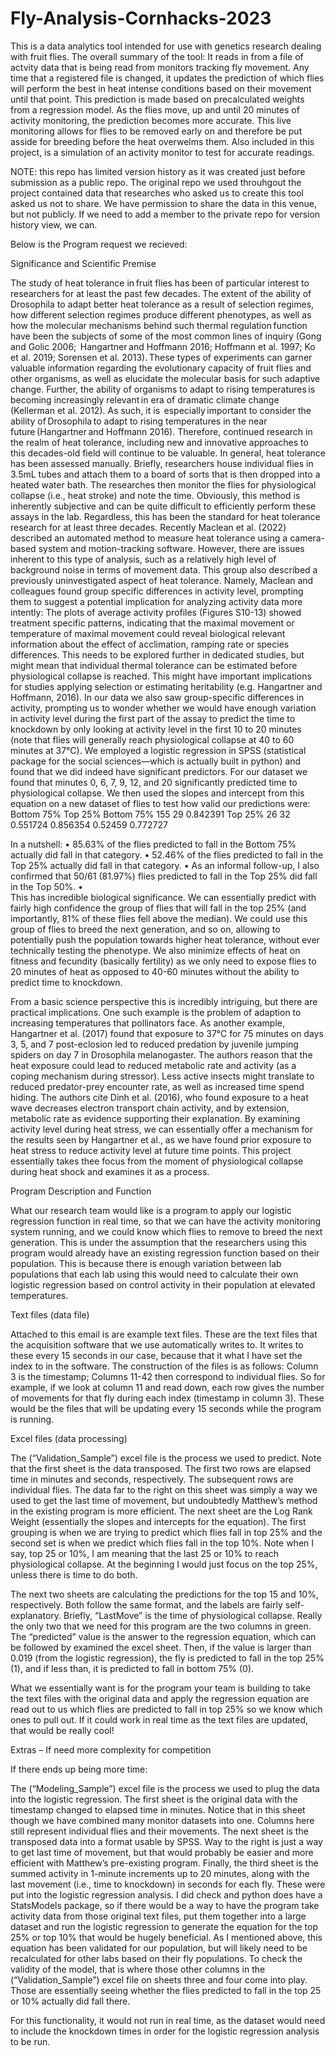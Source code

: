 # Fly-Analysis-Cornhacks-2023

This is a data analytics tool intended for use with genetics research dealing with fruit flies. 
The overall summary of the tool: 
It reads in from a file of actvity data that is being read from monitors tracking fly movement. Any time that a registered file is changed, it updates the 
prediction of which flies will perform the best in heat intense conditions based on their movement until that point. This prediction is made based on
precalculated weights from a regression model. As the flies move, up and until 20 minutes of activity monitoring, the prediction becomes more accurate. This 
live monitoring allows for flies to be removed early on and therefore be put asside for breeding before the heat overwelms them. Also included in this project,
is a simulation of an activity monitor to test for accurate readings.

NOTE: this repo has limited version history as it was created just before submission as a public repo. The original repo we used throuhgout the project
contained data that researches who asked us to create this tool asked us not to share. We have permission to share the data in this venue, but not publicly.
If we need to add a member to the private repo for version history view, we can.

Below is the Program request we recieved:

Significance and Scientific Premise

The study of heat tolerance in fruit flies has been of particular interest to researchers for at least the past few decades. The extent of the ability of 
Drosophila to adapt better heat tolerance as a result of selection regimes, how different selection regimes produce different phenotypes, as well as how the 
molecular mechanisms behind such thermal regulation function have been the subjects of some of the most common lines of inquiry (Gong and Golic 2006; 
Hangartner and Hoffmann 2016; Hoffmann et al. 1997; Ko et al. 2019; Sorensen et al. 2013). These types of experiments can garner valuable information regarding 
the evolutionary capacity of fruit flies and other organisms, as well as elucidate the molecular basis for such adaptive change. Further, the ability of 
organisms to adapt to rising temperatures is becoming increasingly relevant in era of dramatic climate change (Kellerman et al. 2012). As such, it is 
especially important to consider the ability of Drosophila to adapt to rising temperatures in the near future (Hangartner and Hoffmann 2016). Therefore, 
continued research in the realm of heat tolerance, including new and innovative approaches to this decades-old field will continue to be valuable. 
In general, heat tolerance has been assessed manually. Briefly, researchers house individual flies in 3.5mL tubes and attach them to a board of sorts that is 
then dropped into a heated water bath. The researches then monitor the flies for physiological collapse (i.e., heat stroke) and note the time. Obviously, this 
method is inherently subjective and can be quite difficult to efficiently perform these assays in the lab. Regardless, this has been the standard for heat 
tolerance research for at least three decades. 
Recently Maclean et al. (2022) described an automated method to measure heat tolerance using a camera-based system and motion-tracking software. However, there 
are issues inherent to this type of analysis, such as a relatively high level of background noise in terms of movement data. This group also described a 
previously uninvestigated aspect of heat tolerance. Namely, Maclean and colleagues found group specific differences in activity level, prompting them to 
suggest a potential implication for analyzing activity data more intently:
The plots of average activity profiles (Figures S10-13) showed treatment specific patterns, indicating that the maximal movement or temperature of maximal 
movement could reveal biological relevant information about the effect of acclimation, ramping rate or species differences. This needs to be explored further 
in dedicated studies, but might mean that individual thermal tolerance can be estimated before physiological collapse is reached. This might have important 
implications for studies applying selection or estimating heritability (e.g. Hangartner and Hoffmann, 2016).
In our data we also saw group-specific differences in activity, prompting us to wonder whether we would have enough variation in activity level during the 
first part of the assay to predict the time to knockdown by only looking at activity level in the first 10 to 20 minutes (note that flies will generally reach 
physiological collapse at 40 to 60 minutes at 37°C). We employed a logistic regression in SPSS (statistical package for the social sciences—which is actually 
built in python) and found that we did indeed have significant predictors. For our dataset we found that minutes 0, 6, 7, 9, 12, and 20 significantly predicted 
time to physiological collapse. We then used the slopes and intercept from this equation on a new dataset of flies to test how valid our predictions were:
	Bottom 75%	Top 25%	
Bottom 75%	155	29	0.842391
Top 25%	26	32	0.551724
	0.856354	0.52459	0.772727
 
In a nutshell:
•	85.63% of the flies predicted to fall in the Bottom 75% actually did fall in that category.
•	52.46% of the flies predicted to fall in the Top 25% actually did fall in that category.
•	As an informal follow-up, I also confirmed that 50/61 (81.97%) flies predicted to fall in the Top 25% did fall in the Top 50%.
•	
This has incredible biological significance. We can essentially predict with fairly high confidence the group of flies that will fall in the top 25% 
(and importantly, 81% of these flies fell above the median). We could use this group of flies to breed the next generation, and so on, allowing to potentially 
push the population towards higher heat tolerance, without ever technically testing the phenotype. We also minimize effects of heat on fitness and fecundity 
(basically fertility) as we only need to expose flies to 20 minutes of heat as opposed to 40-60 minutes without the ability to predict time to knockdown.

From a basic science perspective this is incredibly intriguing, but there are practical implications. One such example is the problem of adaption to increasing 
temperatures that pollinators face. As another example, Hangartner et al. (2017) found that exposure to 37°C for 75 minutes on days 3, 5, and 7 post-eclosion 
led to reduced predation by juvenile jumping spiders on day 7 in Drosophila melanogaster. The authors reason that the heat exposure could lead to reduced 
metabolic rate and activity (as a coping mechanism during stressor). Less active insects might translate to reduced predator-prey encounter rate, as well as 
increased time spend hiding. The authors cite Dinh et al. (2016), who found exposure to a heat wave decreases electron transport chain activity, and by 
extension, metabolic rate as evidence supporting their explanation. By examining activity level during heat stress, we can essentially offer a mechanism for 
the results seen by Hangartner et al., as we have found prior exposure to heat stress to reduce activity level at future time points. This project essentially 
takes thee focus from the moment of physiological collapse during heat shock and examines it as a process.

Program Description and Function

What our research team would like is a program to apply our logistic regression function in real time, so that we can have the activity monitoring system 
running, and we could know which flies to remove to breed the next generation. This is under the assumption that the researchers using this program would 
already have an existing regression function based on their population. This is because there is enough variation between lab populations that each lab using
this would need to calculate their own logistic regression based on control activity in their population at elevated temperatures. 


Text files (data file)

Attached to this email is are example text files. These are the text files that the acquisition software that we use automatically writes to. It writes to 
these every 15 seconds in our case, because that it what I have set the index to in the software. The construction of the files is as follows: Column 3 is 
the timestamp; Columns 11-42 then correspond to individual flies. So for example, if we look at column 11 and read down, each row gives the number of 
movements for that fly during each index (timestamp in column 3). These would be the files that will be updating every 15 seconds while the program is 
running. 

Excel files (data processing)

The (“Validation_Sample”) excel file is the process we used to predict. Note that the first sheet is the data transposed. The first two rows are elapsed time 
in minutes and seconds, respectively. The subsequent rows are individual flies. The data far to the right on this sheet was simply a way we used to get the
last time of movement, but undoubtedly Matthew’s method in the existing program is more efficient. The next sheet are the Log Rank Weight (essentially the 
slopes and intercepts for the equation). The first grouping is when we are trying to predict which flies fall in top 25% and the second set is when we predict 
which flies fall in the top 10%. Note when I say, top 25 or 10%, I am meaning that the last 25 or 10% to reach physiological collapse. At the beginning I 
would just focus on the top 25%, unless there is time to do both. 

The next two sheets are calculating the predictions for the top 15 and 10%, respectively. Both follow the same format, and the labels are fairly 
self-explanatory. Briefly, “LastMove” is the time of physiological collapse. Really the only two that we need for this program are the two columns in 
green. The “predicted” value is the answer to the regression equation, which can be followed by examined the excel sheet. Then, if the value is larger 
than 0.019 (from the logistic regression), the fly is predicted to fall in the top 25% (1), and if less than, it is predicted to fall in bottom 75% (0). 

What we essentially want is for the program your team is building to take the text files with the original data and apply the regression equation are
read out to us which flies are predicted to fall in top 25% so we know which ones to pull out. If it could work in real time as the text files are updated, 
that would be really cool!

Extras – If need more complexity for competition

If there ends up being more time:
 
The (“Modeling_Sample”) excel file is the process we used to plug the data into the logistic regression. The first sheet is the original data with the 
timestamp changed to elapsed time in minutes. Notice that in this sheet though we have combined many monitor datasets into one. Columns here still represent 
individual flies and their movements. The next sheet is the transposed data into a format usable by SPSS. Way to the right is just a way to get last time of
movement, but that would probably be easier and more efficient with Matthew’s pre-existing program. Finally, the third sheet is the summed activity in 
1-minute increments up to 20 minutes, along with the last movement (i.e., time to knockdown) in seconds for each fly. These were put into the logistic 
regression analysis. I did check and python does have a StatsModels package, so if there would be a way to have the program take activity data from those 
original text files, put them together into a large dataset and run the logistic regression to generate the equation for the top 25% or top 10% that would 
be hugely beneficial. As I mentioned above, this equation has been validated for our population, but will likely need to be recalculated for other labs based
on their fly populations. To check the validity of the model, that is where those other columns in the (“Validation_Sample”) excel file on sheets three and 
four come into play. Those are essentially seeing whether the flies predicted to fall in the top 25 or 10% actually did fall there. 

For this functionality, it would not run in real time, as the dataset would need to include the knockdown times in order for the logistic regression 
analysis to be run.
